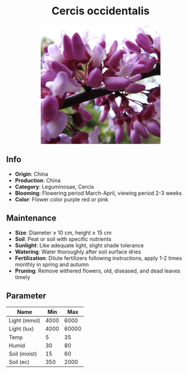 <h1 align='center'>Cercis occidentalis</h1>
<p align="center">
    <img 
        align='center'
        width='320'
        src="../images/cercis occidentalis.png" 
        alt='Cercis occidentalis' />
</p>

## Info

 - **Origin**: China
 - **Production**: China
 - **Category**: Leguminosae, Cercis
 - **Blooming**: Flowering period March-April, viewing period 2-3 weeks
 - **Color**: Flower color purple red or pink

## Maintenance

 - **Size**: Diameter ≥ 10 cm, height ≥ 15 cm
 - **Soil**: Peat or soil with specific nutrients
 - **Sunlight**: Like adequate light, slight shade tolerance
 - **Watering**: Water thoroughly after soil surface dries
 - **Fertilization**: Dilute fertilizers following instructions, apply 1-2 times monthly in spring and autumn
 - **Pruning**: Remove withered flowers, old, diseased, and dead leaves timely

## Parameter

| Name         | Min  | Max   |
|--------------|------|-------|
| Light (mmol) | 4000 | 6000  |
| Light (lux)  | 4000 | 60000 |
| Temp         | 5    | 35    |
| Humid        | 30   | 80    |
| Soil (moist) | 15   | 60    |
| Soil (ec)    | 350  | 2000  |